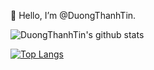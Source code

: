 👋 Hello, I’m @DuongThanhTin.

![DuongThanhTin's github stats](https://github-readme-stats.vercel.app/api?username=DuongThanhTin&show_icons=true&theme=slateorange)

[![Top Langs](https://github-readme-stats.vercel.app/api/top-langs/?username=DuongThanhTin&langs_count=10&theme=slateorange&layout=compact)](https://github.com/DuongThanhTin)
